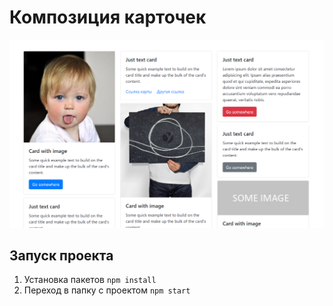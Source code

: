 # Композиция карточек
![](public/cards.png)


## Запуск проекта
1. Установка пакетов
   `npm install`
2. Переход в папку с проектом
   `npm start`
